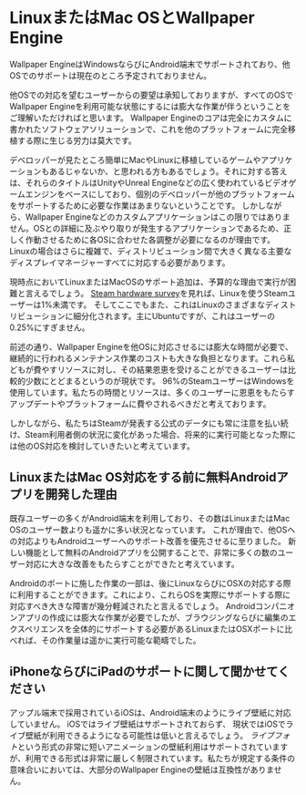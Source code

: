 # LinuxまたはMac OSとWallpaper Engine

Wallpaper EngineはWindowsならびにAndroid端末でサポートされており、他OSでのサポートは現在のところ予定されておりません。

他OSでの対応を望むユーザーからの要望は承知しておりますが、すべてのOSでWallpaper Engineを利用可能な状態にするには膨大な作業が伴うということをご理解いただければと思います。 Wallpaper Engineのコアは完全にカスタムに書かれたソフトウェアソリューションで、これを他のプラットフォームに完全移植する際に生じる労力は莫大です。

デベロッパーが見たところ簡単にMacやLinuxに移植しているゲームやアプリケーションもあるじゃないか、と思われる方もあるでしょう。それに対する答えは、それらのタイトルはUnityやUnreal Engineなどの広く使われているビデオゲームエンジンをベースにしており、個別のデベロッパーが他のプラットフォームをサポートするために必要な作業はあまりないということです。 しかしながら、Wallpaper Engineなどのカスタムアプリケーションはこの限りではありません。OSとの詳細に及ぶやり取りが発生するアプリケーションであるため、正しく作動させるために各OSに合わせた各調整が必要になるのが理由です。 Linuxの場合はさらに複雑で、ディストリビューション間で大きく異なる主要なディスプレイマネージャーすべてに対応する必要があります。

現時点においてLinuxまたはMacOSのサポート追加は、予算的な理由で実行が困難と言えるでしょう。 [Steam hardware survey](https://store.steampowered.com/hwsurvey)を見れば、Linuxを使うSteamユーザーは1%未満です。 そしてここでもまた、これはLinuxのさまざまなディストリビューションに細分化されます。主にUbuntuですが、これはユーザーの0.25%にすぎません。

前述の通り、Wallpaper Engineを他OSに対応させるには膨大な時間が必要で、継続的に行われるメンテナンス作業のコストも大きな負担となります。これら私どもが費やすリソースに対し、その結果恩恵を受けることができるユーザーは比較的少数にとどまるというのが現状です。 96%のSteamユーザーはWindowsを使用しています。私たちの時間とリソースは、多くのユーザーに恩恵をもたらすアップデートやプラットフォームに費やされるべきだと考えております。

しかしながら、私たちはSteamが発表する公式のデータにも常に注意を払い続け、Steam利用者側の状況に変化があった場合、将来的に実行可能となった際には他のOS対応を検討していきたいと考えています。

## LinuxまたはMac OS対応をする前に無料Androidアプリを開発した理由

既存ユーザーの多くがAndroid端末を利用しており、その数はLinuxまたはMac OSのユーザー数よりも遥かに多い状況となっています。 これが理由で、他OSへの対応よりもAndroidユーザーへのサポート改善を優先させるに至りました。 新しい機能として無料のAndroidアプリを公開することで、非常に多くの数のユーザー対応に大きな改善をもたらすことができたと考えています。

Androidのポートに施した作業の一部は、後にLinuxならびにOSXの対応する際に利用することができます。これにより、これらOSを実際にサポートする際に対応すべき大きな障害が幾分軽減されたと言えるでしょう。 Androidコンパニオンアプリの作成には膨大な作業が必要でしたが、ブラウジングならびに編集のエクスペリエンスを全体的にサポートする必要があるLinuxまたはOSXポートに比べれば、その作業量は遥かに実行可能な範疇でした。

## iPhoneならびにiPadのサポートに関して聞かせてください

アップル端末で採用されているiOSは、Android端末のようにライブ壁紙に対応していません。 iOSではライブ壁紙はサポートされておらず、 現状ではiOSでライブ壁紙が利用できるようになる可能性は低いと言えるでしょう。 *ライブフォト*という形式の非常に短いアニメーションの壁紙利用はサポートされていますが、利用できる形式は非常に厳しく制限されています。私たちが規定する条件の意味合いにおいては、大部分のWallpaper Engineの壁紙は互換性がありません。